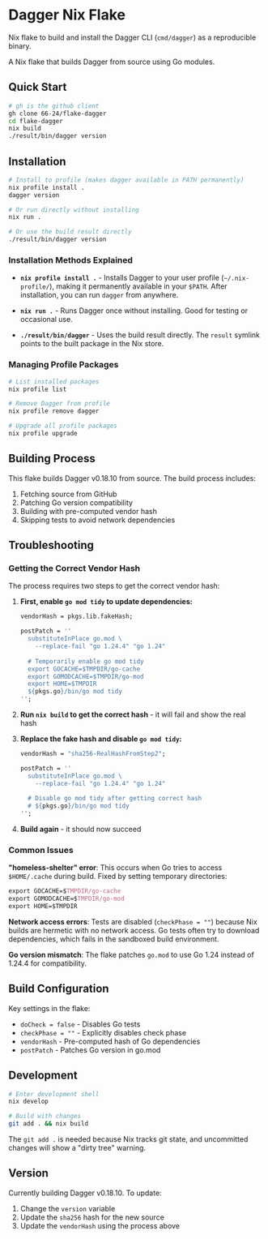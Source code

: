 # Dagger Nix Flake

Nix flake to build and install the Dagger CLI (`cmd/dagger`) as a reproducible binary.

A Nix flake that builds Dagger from source using Go modules.

## Quick Start

```bash
# gh is the github client
gh clone 66-24/flake-dagger
cd flake-dagger
nix build
./result/bin/dagger version
```

## Installation

```bash
# Install to profile (makes dagger available in PATH permanently)
nix profile install .
dagger version

# Or run directly without installing
nix run .

# Or use the build result directly
./result/bin/dagger version
```

### Installation Methods Explained

- **`nix profile install .`** - Installs Dagger to your user profile (`~/.nix-profile/`), making it permanently available in your `$PATH`. After installation, you can run `dagger` from anywhere.

- **`nix run .`** - Runs Dagger once without installing. Good for testing or occasional use.

- **`./result/bin/dagger`** - Uses the build result directly. The `result` symlink points to the built package in the Nix store.

### Managing Profile Packages

```bash
# List installed packages
nix profile list

# Remove Dagger from profile
nix profile remove dagger

# Upgrade all profile packages
nix profile upgrade
```

## Building Process

This flake builds Dagger v0.18.10 from source. The build process includes:

1. Fetching source from GitHub
2. Patching Go version compatibility
3. Building with pre-computed vendor hash
4. Skipping tests to avoid network dependencies

## Troubleshooting

### Getting the Correct Vendor Hash

The process requires two steps to get the correct vendor hash:

1. **First, enable `go mod tidy` to update dependencies:**

   ```nix
   vendorHash = pkgs.lib.fakeHash;
   
   postPatch = ''
     substituteInPlace go.mod \
       --replace-fail "go 1.24.4" "go 1.24"
     
     # Temporarily enable go mod tidy
     export GOCACHE=$TMPDIR/go-cache
     export GOMODCACHE=$TMPDIR/go-mod
     export HOME=$TMPDIR
     ${pkgs.go}/bin/go mod tidy
   '';
   ```

2. **Run `nix build` to get the correct hash** - it will fail and show the real hash

3. **Replace the fake hash and disable `go mod tidy`:**

   ```nix
   vendorHash = "sha256-RealHashFromStep2";
   
   postPatch = ''
     substituteInPlace go.mod \
       --replace-fail "go 1.24.4" "go 1.24"
     
     # Disable go mod tidy after getting correct hash
     # ${pkgs.go}/bin/go mod tidy
   '';
   ```

4. **Build again** - it should now succeed

### Common Issues

**"homeless-shelter" error**: This occurs when Go tries to access `$HOME/.cache` during build. Fixed by setting temporary directories:

```nix
export GOCACHE=$TMPDIR/go-cache
export GOMODCACHE=$TMPDIR/go-mod
export HOME=$TMPDIR
```

**Network access errors**: Tests are disabled (`checkPhase = ""`) because Nix builds are hermetic with no network access. Go tests often try to download dependencies, which fails in the sandboxed build environment.

**Go version mismatch**: The flake patches `go.mod` to use Go 1.24 instead of 1.24.4 for compatibility.

## Build Configuration

Key settings in the flake:

- `doCheck = false` - Disables Go tests
- `checkPhase = ""` - Explicitly disables check phase
- `vendorHash` - Pre-computed hash of Go dependencies
- `postPatch` - Patches Go version in go.mod

## Development

```bash
# Enter development shell
nix develop

# Build with changes
git add . && nix build
```

The `git add .` is needed because Nix tracks git state, and uncommitted changes will show a "dirty tree" warning.

## Version

Currently building Dagger v0.18.10. To update:

1. Change the `version` variable
2. Update the `sha256` hash for the new source
3. Update the `vendorHash` using the process above
